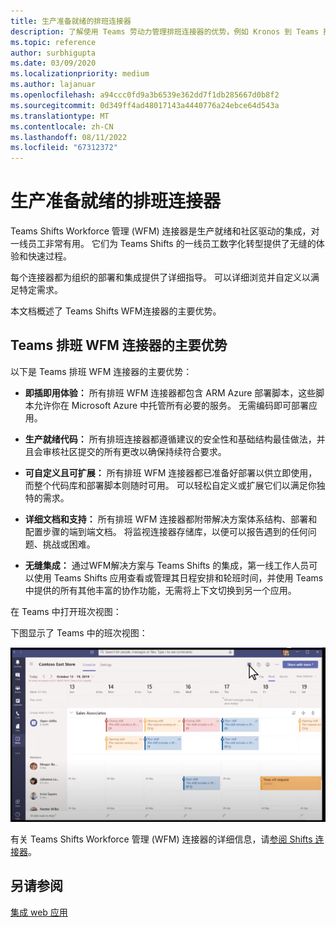 ```yaml
---
title: 生产准备就绪的排班连接器
description: 了解使用 Teams 劳动力管理排班连接器的优势，例如 Kronos 到 Teams 排班连接器和 JDA 到 Teams 排班连接器
ms.topic: reference
author: surbhigupta
ms.date: 03/09/2020
ms.localizationpriority: medium
ms.author: lajanuar
ms.openlocfilehash: a94ccc0fd9a3b6539e362dd7f1db285667d0b8f2
ms.sourcegitcommit: 0d349ff4ad48017143a4440776a24ebce64d543a
ms.translationtype: MT
ms.contentlocale: zh-CN
ms.lasthandoff: 08/11/2022
ms.locfileid: "67312372"
---
```

# <a name="production-ready-shifts-connectors"></a>生产准备就绪的排班连接器  

Teams Shifts Workforce 管理 (WFM) 连接器是生产就绪和社区驱动的集成，对一线员工非常有用。 它们为 Teams Shifts 的一线员工数字化转型提供了无缝的体验和快速过程。

每个连接器都为组织的部署和集成提供了详细指导。 可以详细浏览并自定义以满足特定需求。

本文档概述了 Teams Shifts WFM连接器的主要优势。

## <a name="key-benefits-of-teams-shifts-wfm-connectors"></a>Teams 排班 WFM 连接器的主要优势

以下是 Teams 排班 WFM 连接器的主要优势：

* **即插即用体验：** 所有排班 WFM 连接器都包含 ARM Azure 部署脚本，这些脚本允许你在 Microsoft Azure 中托管所有必要的服务。 无需编码即可部署应用。

* **生产就绪代码：** 所有排班连接器都遵循建议的安全性和基础结构最佳做法，并且会审核社区提交的所有更改以确保持续符合要求。

* **可自定义且可扩展：** 所有排班 WFM 连接器都已准备好部署以供立即使用，而整个代码库和部署脚本则随时可用。 可以轻松自定义或扩展它们以满足你独特的需求。

* **详细文档和支持：** 所有排班 WFM 连接器都附带解决方案体系结构、部署和配置步骤的端到端文档。 将监视连接器存储库，以便可以报告遇到的任何问题、挑战或困难。

* **无缝集成：** 通过WFM解决方案与 Teams Shifts 的集成，第一线工作人员可以使用 Teams Shifts 应用查看或管理其日程安排和轮班时间，并使用 Teams 中提供的所有其他丰富的协作功能，无需将上下文切换到另一个应用。  

在 Teams 中打开班次视图：

下图显示了 Teams 中的班次视图：

![在 Teams 中打开班次](../assets/images/teams-open-shifts-view.png)

有关 Teams Shifts Workforce 管理 (WFM) 连接器的详细信息，请[参阅 Shifts 连接器](/microsoft-365/frontline/shifts-connectors)。

## <a name="see-also"></a>另请参阅

[集成 web 应用](~/samples/integrate-web-apps-overview.md)
